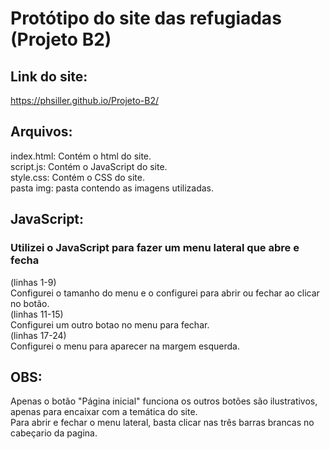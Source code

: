 # Protótipo do site das refugiadas (Projeto B2)
## Link do site:
https://phsiller.github.io/Projeto-B2/
## Arquivos:
index.html: Contém o html do site.<br>
script.js: Contém o JavaScript do site.<br>
style.css: Contém o CSS do site.<br>
pasta img: pasta contendo as imagens utilizadas.
## JavaScript:
### Utilizei o JavaScript para fazer um menu lateral que abre e fecha 
 (linhas 1-9)<br> Configurei o tamanho do menu e o configurei para abrir ou fechar ao clicar no botão.<br>
 (linhas 11-15)<br> Configurei um outro botao no menu para fechar.<br>
 (linhas 17-24)<br> Configurei o menu para aparecer na margem esquerda.
## OBS:
Apenas o botão "Página inicial" funciona os outros botões são ilustrativos, apenas para encaixar com a temática do site.<br>
Para abrir e fechar o menu lateral, basta clicar nas três barras brancas no cabeçario da pagina.
